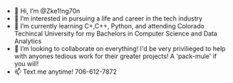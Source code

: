 - 👋 Hi, I’m @Zke1!ng70n
- 👀 I’m interested in pursuing a life and career in the tech industry
- 🌱 I’m currently learning C+,C++, Python, and attending Colorado Techincal University for my Bachelors in Computer Science and Data Analytics
- 💞️ I’m looking to collaborate on everything! I'd be very privilieged to help with anyones tedious work for their greater projects! A 'pack-mule' if you will!
- 📫 Text me anytime! 706-612-7872

<!---
Zkel1ng70n/Zkel1ng70n is a ✨ special ✨ repository because its `README.md` (this file) appears on your GitHub profile.
You can click the Preview link to take a look at your changes.
--->
